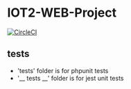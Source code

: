 # IOT2-WEB-Project

[![CircleCI](https://circleci.com/gh/WDaan/IOT2-WEB-Project/tree/master.svg?style=svg)](https://circleci.com/gh/WDaan/IOT2-WEB-Project/tree/master)

## tests
- 'tests' folder is for phpunit tests
- '__ tests __' folder is for jest unit tests